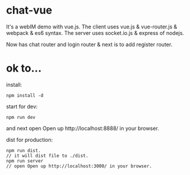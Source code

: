 # chat-vue
It's a webIM demo with vue.js.
The client uses vue.js & vue-router.js & webpack & es6 syntax.
The server uses socket.io.js & express of nodejs.

Now has chat router and login router & next is to add register router.

# ok to...
install:
```
npm install -d
```
start for dev:
```
npm run dev
```
and next open Open up http://localhost:8888/ in your browser.

dist for production:
```
npm run dist.
// it will dist file to ./dist.
npm run server
// open Open up http://localhost:3000/ in your browser.
```
